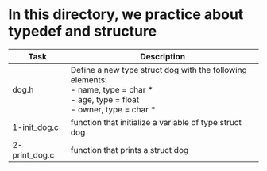 # In this directory, we practice about typedef and structure
| Task			| Description					|
| --------------------- | --------------------------------------------- |
| dog.h			| Define a new type struct dog with the following elements:<br>- name, type = char * <br>- age, type = float<br>- owner, type = char *	|
| 1-init_dog.c		| function that initialize a variable of type struct dog |
| 2-print_dog.c		| function that prints a struct dog |

